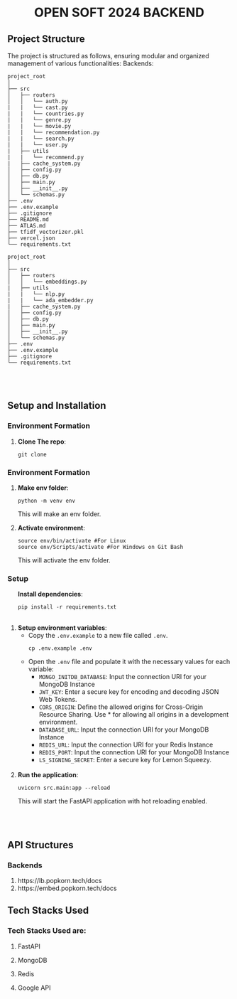 <br/>
<br/>
<h1 align="center">OPEN SOFT 2024 BACKEND</h1>

## Project Structure

The project is structured as follows, ensuring modular and organized management of various functionalities:
Backends:
```
project_root
│
├── src
│   ├── routers
│   │   └── auth.py
|   |   └── cast.py
|   |   └── countries.py
|   |   └── genre.py
|   |   └── movie.py
|   |   └── recommendation.py
|   |   └── search.py
|   |   └── user.py
|   ├── utils
|   |   └── recommend.py
|   ├── cache_system.py
│   ├── config.py
│   ├── db.py
│   ├── main.py
│   ├── __init__.py
│   └── schemas.py
├── .env
├── .env.example
├── .gitignore
├── README.md
├── ATLAS.md
├── tfidf_vectorizer.pkl
├── vercel.json
└── requirements.txt
```
```
project_root
│
├── src
│   ├── routers
│   │   └── embeddings.py
|   ├── utils
|   |   └── nlp.py
|   |   └── ada_embedder.py
|   ├── cache_system.py
│   ├── config.py
│   ├── db.py
│   ├── main.py
│   ├── __init__.py
│   └── schemas.py
├── .env
├── .env.example
├── .gitignore
└── requirements.txt
```

<br />
<br />

<h2> Setup and Installation</h2>
<h3>Environment Formation</h3>
<ol>
    <li>
        <strong>Clone The repo</strong>:
        <pre><code>git clone <Git Repo Link> </code></pre>
    </li>
</ol>
<h3>Environment Formation</h3>
<ol>
    <li>
        <strong>Make env folder</strong>:
        <pre><code>python -m venv env</code></pre>
        <p>This will make an env folder.</p>
    </li>
    <li>
        <strong>Activate environment</strong>:
        <pre><code>source env/bin/activate #For Linux
source env/Scripts/activate #For Windows on Git Bash</code></pre>
        <p>This will activate the env folder.</p>
    </li>
</ol>
<h3>Setup</h3>
<ol>
    <strong>Install dependencies</strong>:
    <pre><code>pip install -r requirements.txt</code></pre>
  </li>
  <br />
  <li>
    <strong>Setup environment variables</strong>:
    <ul>
      <li>Copy the <code>.env.example</code> to a new file called <code>.env</code>.
        <pre><code>cp .env.example .env</code></pre>
      </li>
      <li>Open the <code>.env</code> file and populate it with the necessary values for each variable:
        <ul>
          <li><code>MONGO_INITDB_DATABASE</code>: Input the connection URI for your MongoDB Instance</li>
          <li><code>JWT_KEY</code>: Enter a secure key for encoding and decoding JSON Web Tokens.</li>
          <li><code>CORS_ORIGIN</code>: Define the allowed origins for Cross-Origin Resource Sharing. Use * for allowing all origins in a development environment.</li>  
          <li><code>DATABASE_URL</code>: Input the connection URI for your MongoDB Instance</li> 
          <li><code>REDIS_URL</code>: Input the connection URI for your Redis Instance</li> 
          <li><code>REDIS_PORT</code>: Input the connection URI for your MongoDB Instance</li> 
          <li><code>LS_SIGNING_SECRET</code>: Enter a secure key for Lemon Squeezy.</li> 
        </ul>
      </li>
    </ul>
  </li>
  <br />
  <li>
    <strong>Run the application</strong>:
    <pre><code>uvicorn src.main:app --reload</code></pre>
    <p>This will start the FastAPI application with hot reloading enabled.</p>
  </li>
</ol>

<br />
<br />

## API Structures
<h3>Backends</h3>
<ol>
    <li>
        <link>https://lb.popkorn.tech/docs</link>
    </li>
    <li>
        <link>https://embed.popkorn.tech/docs</link>
    </li>
</ol>

## Tech Stacks Used
<h3>Tech Stacks Used are:</h3>
<ol>
    <li>
        <p>FastAPI</p>
    </li>
    <li>
        <p>MongoDB</p>
    </li>
    <li>
        <p>Redis</p>
    </li>
    <li>
        <p>Google API</p>
    </li>
</ol>
